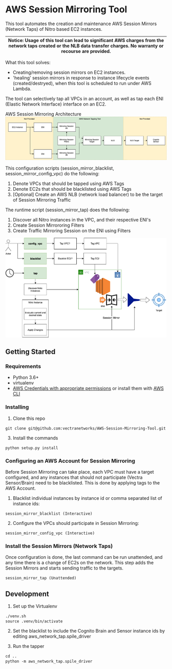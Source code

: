 # AWS Session Mirroring Tool

This tool automates the creation and maintenance AWS Session Mirrors (Network Taps) of Nitro based EC2 instances.

| Notice: Usage of this tool can lead to significant AWS charges from the network taps created or the NLB data transfer charges. No warranty or recourse are provided. |
| --- |

What this tool solves:

- Creating/removing session mirrors on EC2 instances.
- 'healing' session mirrors in response to instance lifecycle events (created/destryed), when this tool is scheduled to run under AWS Lambda.

The tool can selectively tap all VPCs in an account, as well as tap each ENI (Elastic Network Interface) interface on an EC2.



AWS Session Mirroring Architecture
![SessionMirror Architecture!](docs/AWS_SessionMirror_Architecture.png)


This configuration scripts (session_mirror_blacklist, session_mirror_config_vpc) do the following:

1. Denote VPCs that should be tapped using AWS Tags
1. Denote EC2s that should be blacklisted using AWS Tags
1. [Optional] Create an AWS NLB (network load balancer) to be the target of Session Mirroring Traffic 

The runtime script (session_mirror_tap) does the following:

1. Discover all Nitro instances in the VPC, and their respective ENI's 
1. Create Session Mirrororing Filters
1. Create Traffic Mirroring Session on the ENI using Filters


![Network Tapping Tool!](docs/AWS_Network_Tap.png)



## Getting Started

### Requirements
- Python 3.6+
- virtualenv
- [AWS Credentials with appropriate permissions](https://docs.aws.amazon.com/cli/latest/userguide/cli-configure-files.html) or install them with [AWS CLI](https://aws.amazon.com/cli/)

### Installing
1. Clone this repo
```console
git clone git@github.com:vectranetworks/AWS-Session-Mirroring-Tool.git
```        
        
3. Install the commands
```console
python setup.py install
```

### Configuring an AWS Account for Session Mirroring
Before Session Mirroring can take place, each VPC must have a target configured, 
and any instances that should not participate (Vectra Sensor/Brain) need to be blacklisted.
This is done by applying tags to the AWS Account.

1. Blacklist individual instances by instance id or comma separated list of instance ids:
```console
session_mirror_blacklist (Interactive)
```

2. Configure the VPCs should participate in Session Mirroring:
```console
session_mirror_config_vpc (Interactive)
```
    
### Install the Session Mirrors (Network Taps)
Once configuration is done, the last command can be run unattended, and any time there is a change of EC2s on the network.
This step adds the Session Mirrors and starts sending traffic to the targets.
```console
session_mirror_tap (Unattended)
```


## Development
1. Set up the Virtualenv
```console
./venv.sh
source .venv/bin/activate
```   
2. Set the blacklist to include the Cognito Brain and Sensor instance ids by editing aws_network_tap.spile_driver

3. Run the tapper
```console
cd ..
python -m aws_network_tap.spile_driver 
```
